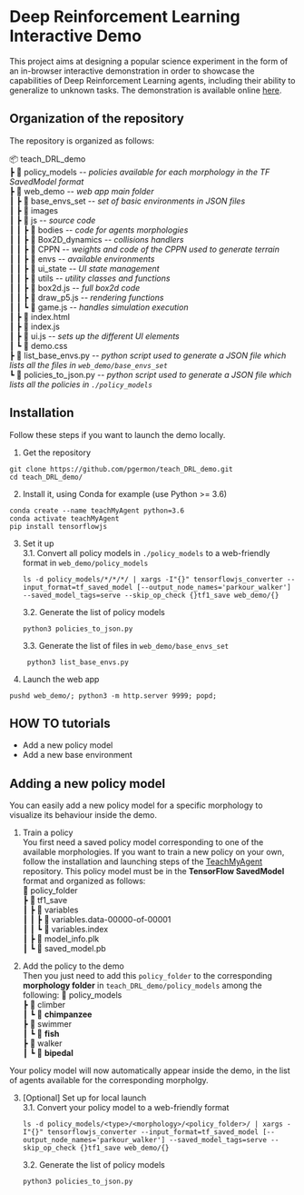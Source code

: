 # Deep Reinforcement Learning Interactive Demo

This project aims at designing a popular science experiment in the form of an in-browser interactive demonstration in order to showcase the capabilities of Deep Reinforcement
Learning agents, including their ability to generalize to unknown tasks. The demonstration is available online [here](https://pgermon.github.io/teach_DRL_demo/).

## Organization of the repository

The repository is organized as follows:

📦 teach_DRL_demo  
┣ 📂 policy_models -- *policies available for each morphology in the TF SavedModel format*       
┣ 📂 web_demo -- *web app main folder*    
┃ ┣ 📂 base_envs_set -- *set of basic environments in JSON files*  
┃ ┣ 📂 images  
┃ ┣ 📂 js -- *source code*  
┃ ┃ ┣ 📂 bodies -- *code for agents morphologies*  
┃ ┃ ┣ 📂 Box2D_dynamics -- *collisions handlers*  
┃ ┃ ┣ 📂 CPPN -- *weights and code of the CPPN used to generate terrain*  
┃ ┃ ┣ 📂 envs -- *available environments*  
┃ ┃ ┣ 📂 ui_state -- *UI state management*  
┃ ┃ ┣ 📂 utils -- *utility classes and functions*  
┃ ┃ ┣ 📜 box2d.js -- *full box2d code*  
┃ ┃ ┣ 📜 draw_p5.js -- *rendering functions*  
┃ ┃ ┗ 📜 game.js -- *handles simulation execution*  
┃ ┣ 📜 index.html  
┃ ┣ 📜 index.js  
┃ ┣ 📜 ui.js -- *sets up the different UI elements*  
┃ ┗ 📜 demo.css   
┣ 📜 list_base_envs.py -- *python script used to generate a JSON file which lists all the files in `web_demo/base_envs_set`*  
┗ 📜 policies_to_json.py -- *python script used to generate a JSON file which lists all the policies in `./policy_models`*  

## Installation

Follow these steps if you want to launch the demo locally.

1. Get the repository
```
git clone https://github.com/pgermon/teach_DRL_demo.git
cd teach_DRL_demo/
```

2. Install it, using Conda for example (use Python >= 3.6)
```
conda create --name teachMyAgent python=3.6
conda activate teachMyAgent
pip install tensorflowjs
```

3. Set it up   
    3.1. Convert all policy models in `./policy_models` to a web-friendly format in `web_demo/policy_models`
    ```
    ls -d policy_models/*/*/*/ | xargs -I"{}" tensorflowjs_converter --input_format=tf_saved_model [--output_node_names='parkour_walker'] --saved_model_tags=serve --skip_op_check {}tf1_save web_demo/{}
    ```
   3.2. Generate the list of policy models
   ```
   python3 policies_to_json.py
   ```
   3.3. Generate the list of files in `web_demo/base_envs_set`  
   ```
    python3 list_base_envs.py
   ```

4. Launch the web app
```
pushd web_demo/; python3 -m http.server 9999; popd;
```

## HOW TO tutorials
- Add a new policy model
- Add a new base environment

## Adding a new policy model
You can easily add a new policy model for a specific morphology to visualize its behaviour inside the demo.  

1. Train a policy  
You first need a saved policy model corresponding to one of the available morphologies. If you want to train a new policy on your own, follow the installation and launching steps of the [TeachMyAgent](http://developmentalsystems.org/TeachMyAgent/doc/#installation) repository.
This policy model must be in the **TensorFlow SavedModel** format and organized as follows:  
📂 policy_folder  
┣ 📂 tf1_save     
┃ ┣ 📂 variables   
┃ ┃ ┣ 📜 variables.data-00000-of-00001  
┃ ┃ ┗ 📜 variables.index  
┃ ┣ 📜 model_info.plk  
┃ ┗ 📜 saved_model.pb    


2. Add the policy to the demo  
Then you just need to add this `policy_folder` to the corresponding **morphology folder** in `teach_DRL_demo/policy_models` among the following:
📂 policy_models    
┣ 📂 climber       
┃ ┗ 📂 **chimpanzee**  
┣ 📂 swimmer  
┃ ┗ 📂 **fish**  
┣ 📂 walker  
┃ ┗ 📂 **bipedal**  

Your policy model will now automatically appear inside the demo, in the list of agents available for the corresponding morpholgy.   

3. [Optional] Set up for local launch  
   3.1. Convert your policy model to a web-friendly format
    ```
    ls -d policy_models/<type>/<morphology>/<policy_folder>/ | xargs -I"{}" tensorflowjs_converter --input_format=tf_saved_model [--output_node_names='parkour_walker'] --saved_model_tags=serve --skip_op_check {}tf1_save web_demo/{}
    ```
   3.2. Generate the list of policy models
   ```
   python3 policies_to_json.py
   ```